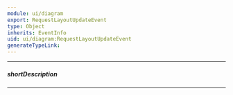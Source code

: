```yaml
---
module: ui/diagram
export: RequestLayoutUpdateEvent
type: Object
inherits: EventInfo
uid: ui/diagram:RequestLayoutUpdateEvent
generateTypeLink: 
---
```

---
##### shortDescription
<!-- Description goes here -->

---
<!-- Description goes here -->